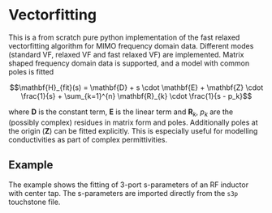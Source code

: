 # Vectorfitting

This is a from scratch pure python implementation of the fast relaxed vectorfitting algorithm for MIMO frequency domain data. Different modes (standard VF, relaxed VF and fast relaxed VF) are implemented. Matrix shaped frequency domain data is supported, and a model with common poles is fitted

```math
\mathbf{H}_{fit}(s) = \mathbf{D} + s \cdot \mathbf{E} + \mathbf{Z} \cdot \frac{1}{s} + \sum_{k=1}^{n} \mathbf{R}_{k} \cdot \frac{1}{s - p_k}
```

where $\mathbf{D}$ is the constant term, $\mathbf{E}$ is the linear term and $\mathbf{R}_{k}$, $p_k$ are the (possibly complex) residues in matrix form and poles. Additionally poles at the origin ($\mathbf{Z}$) can be fitted explicitly. This is especially useful for modelling conductivities as part of complex permittivities.

## Example

The example shows the fitting of 3-port s-parameters of an RF inductor with center tap. The s-parameters are imported directly from the `s3p` touchstone file.
